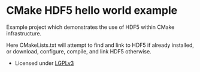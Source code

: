 

CMake HDF5 hello world example
==============================

Example project which demonstrates the use of HDF5 within CMake infrastructure.

Here CMakeLists.txt will attempt to find and link to HDF5 if already installed,
or download, configure, compile, and link HDF5 otherwise.

- Licensed under [LGPLv3](../master/LICENSE)
